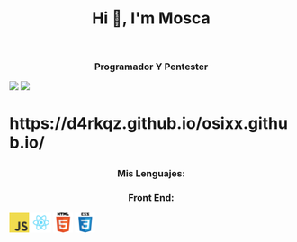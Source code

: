 <h1 align="center">Hi 👋, I'm Mosca</h1>
<br>
<h3 align="center">Programador Y Pentester</h3>

<img src="https://github-readme-stats.vercel.app/api/top-langs/?username=d4rkqz&theme=merko&langs_count=5">
<img src="https://github-readme-stats.vercel.app/api?username=d4rkqz&show_icons=true&theme=chartreuse-dark&count_private=true&include_all_commits=true"> <br>

<h1 align="Center>Mi Portafolio :)</h1>

https://d4rkqz.github.io/osixx.github.io/

<h3 align="center">Mis Lenguajes:</h3>

<h3 align="center">Front End:</h3>
<img height="35" src="https://raw.githubusercontent.com/github/explore/80688e429a7d4ef2fca1e82350fe8e3517d3494d/topics/javascript/javascript.png">
<img height="35" src="https://raw.githubusercontent.com/github/explore/80688e429a7d4ef2fca1e82350fe8e3517d3494d/topics/react/react.png">
<img height="35" src="https://raw.githubusercontent.com/github/explore/80688e429a7d4ef2fca1e82350fe8e3517d3494d/topics/html/html.png">
<img height="35" src="https://raw.githubusercontent.com/github/explore/80688e429a7d4ef2fca1e82350fe8e3517d3494d/topics/css/css.png">


